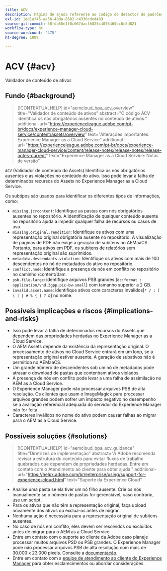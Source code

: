 ```yaml
---
title: ACV
description: Página de ajuda referente ao código do detector de padrões.
exl-id: 1dd1af45-aa56-48da-8582-c4330cded489
source-git-commit: 58fdb55e1f0c067dacf6825c4076465bc8c5d821
workflow-type: ht
source-wordcount: '475'
ht-degree: 100%

---
```


# ACV {#acv}

Validador de conteúdo de ativos

## Fundo {#background}

>[!CONTEXTUALHELP]
>id="aemcloud_bpa_acv_overview"
>title="Validador de conteúdo de ativos"
>abstract="O código ACV identifica os nós obrigatórios ausentes no conteúdo de ativos."
>additional-url="https://experienceleague.adobe.com/pt-br/docs/experience-manager-cloud-service/content/assets/overview" text="Alterações importantes: Experience Manager as a Cloud Service"
>additional-url="https://experienceleague.adobe.com/pt-br/docs/experience-manager-cloud-service/content/release-notes/release-notes/release-notes-current" text="Experience Manager as a Cloud Service: Notas de versão"

`ACV` (Validador de conteúdo do Assets) Identifica os nós obrigatórios ausentes e as violações no conteúdo do ativo. Isso pode levar à falha de determinados recursos do Assets no Experience Manager as a Cloud Service.

Os subtipos são usados para identificar os diferentes tipos de informações, como:

* `missing.jcrcontent`: Identifique as pastas com nós obrigatórios ausentes no repositório. A identificação de qualquer conteúdo ausente no repositório ajuda a impedir qualquer falha de recursos ou casos de uso.
* `missing.original.rendition`: Identifique os ativos com uma representação original obrigatória ausente no repositório. A visualização de páginas de PDF não exige a geração de subitens no AEMaaCS. Portanto, para ativos em PDF, os subitens de relatórios sem representação original são suprimidos.
* `metadata.descendants.violation`: Identifique os ativos com mais de 100 descendentes no nó de metadados do ativo no repositório.
* `conflict.node`: Identifique a presença de nós em conflito no repositório no caminho /content/dam.
* `psb.file.large`: identifique arquivos PSB grandes (`dc:format : application/vnd.3gpp.pic-bw-small`) com tamanho superior a 2 GB.
* `invalid.asset.name`: identifique ativos com caracteres inválidos[`* / : [ \ ] | # % { } ? &`] no nome.

## Possíveis implicações e riscos {#implications-and-risks}

* Isso pode levar à falha de determinados recursos do Assets que dependem das propriedades herdadas no Experience Manager as a Cloud Service.
* O AEM Assets depende da existência da representação original. O processamento de ativos no Cloud Service entrará em um loop, se a representação original estiver ausente. A geração de subativos não é permitida no AEMaaCS.
* Um grande número de descendentes sob um nó de metadados pode atrasar o download de pastas que contenham ativos violados.
* A presença de nós em conflito pode levar a uma falha de assimilação no AEM as a Cloud Service.
* O Experience Manager pode não processar arquivos PSB de alta resolução. Os clientes que usam o ImageMagick para processar arquivos grandes podem sofrer um impacto negativo no desempenho se a avaliação referencial adequada do servidor do Experience Manager não for feita.
* Caracteres inválidos no nome do ativo podem causar falhas ao migrar para o AEM as a Cloud Service.

## Possíveis soluções {#solutions}

>[!CONTEXTUALHELP]
>id="aemcloud_bpa_acv_guidance"
>title="Diretrizes de implementação"
>abstract="A Adobe recomenda revisar a estrutura do conteúdo para evitar fluxos de trabalho quebrados que dependem de propriedades herdadas. Entre em contato com o Atendimento ao cliente para obter ajuda."
>additional-url="https://helpx.adobe.com/br/enterprise/using/support-for-experience-cloud.html" text="Suporte da Experience Cloud"

* Analise uma pasta se ela tiver um nó filho ausente. Crie os nós manualmente se o número de pastas for gerenciável, caso contrário, use um script.
* Para os ativos que não têm a representação original, faça upload novamente dos ativos ou exclua-os antes de migrar.
* Nenhuma ação é necessária para a representação original de subitens ausentes.
* No caso de nós em conflito, eles devem ser resolvidos ou excluídos antes de migrar para o AEM as a Cloud Service.
* Entre em contato com o suporte ao cliente da Adobe caso planeje processar muitos arquivos PSD ou PSB grandes. O Experience Manager pode não processar arquivos PSB de alta resolução com mais de 30.000 x 23.000 pixels. Consulte a [documentação](https://experienceleague.adobe.com/pt-br/docs/experience-manager-65/content/assets/extending/best-practices-for-imagemagick).
* Entre em contato com a [equipe de atendimento ao cliente do Experience Manager](https://helpx.adobe.com/br/enterprise/using/support-for-experience-cloud.html) para obter esclarecimentos ou abordar considerações.
